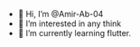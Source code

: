 - 👋 Hi, I’m @Amir-Ab-04
- 👀 I’m interested in any think
- 🌱 I’m currently learning flutter.
  
<!---
Amir-Ab-04/Amir-Ab-04 is a ✨ special ✨ repository because its `README.md` (this file) appears on your GitHub profile.
You can click the Preview link to take a look at your changes.
--->
